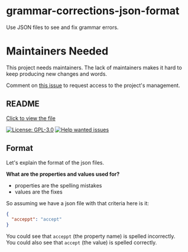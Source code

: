 # grammar-corrections-json-format
Use JSON files to see and fix grammar errors.

# Maintainers Needed
This project needs maintainers. The lack of maintainers makes it hard to keep producing new changes and words.

Comment on [this issue](https://github.com/softcode589/grammar-corrections-json-format/issues/5) to request access to the project's management.

## README

[Click to view the file](./main.jsonc)

<!-- Badges -->
[![License: GPL-3.0](https://img.shields.io/github/license/softcode589/grammar-corrections-json-format?style=for-the-badge)](https://github.com/softcode589/grammar-corrections-json-format/blob/main/LICENSE)
[![Help wanted issues](https://img.shields.io/github/issues/softcode589/grammar-corrections-json-format/help%20wanted?label=help%20wanted%20issues&logo=github&style=for-the-badge)](https://github.com/softcode589/grammar-corrections-json-format/labels/help%20wanted)

## Format
Let's explain the format of the json files.

**What are the properties and values used for?**

- properties are the spelling mistakes
- values are the fixes

So assuming we have a json file with that criteria here is it:

```json
{
  "acceppt": "accept"
}
```

You could see that `acceppt` (the property name) is spelled incorrectly.  
You could also see that `accept` (the value) is spelled correctly.
